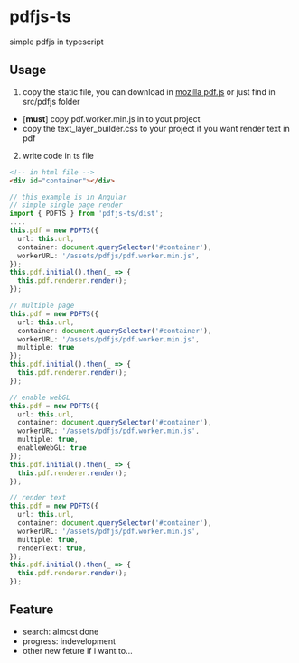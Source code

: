 # pdfjs-ts
simple pdfjs in typescript

## Usage
1. copy the static file, you can download in [mozilla pdf.js](https://github.com/mozilla/pdf.js)  or just find in src/pdfjs folder
  - [**must**] copy pdf.worker.min.js in to yout project
  - copy the text_layer_builder.css to your project if you want render text in pdf

2. write code in ts file

```html
<!-- in html file -->
<div id="container"></div>
```

```typescript
// this example is in Angular
// simple single page render
import { PDFTS } from 'pdfjs-ts/dist';
....
this.pdf = new PDFTS({
  url: this.url,
  container: document.querySelector('#container'),
  workerURL: '/assets/pdfjs/pdf.worker.min.js',
});
this.pdf.initial().then(_ => {
  this.pdf.renderer.render();
});

// multiple page
this.pdf = new PDFTS({
  url: this.url,
  container: document.querySelector('#container'),
  workerURL: '/assets/pdfjs/pdf.worker.min.js',
  multiple: true
});
this.pdf.initial().then(_ => {
  this.pdf.renderer.render();
});

// enable webGL
this.pdf = new PDFTS({
  url: this.url,
  container: document.querySelector('#container'),
  workerURL: '/assets/pdfjs/pdf.worker.min.js',
  multiple: true,
  enableWebGL: true
});
this.pdf.initial().then(_ => {
  this.pdf.renderer.render();
});

// render text
this.pdf = new PDFTS({
  url: this.url,
  container: document.querySelector('#container'),
  workerURL: '/assets/pdfjs/pdf.worker.min.js',
  multiple: true,
  renderText: true,
});
this.pdf.initial().then(_ => {
  this.pdf.renderer.render();
});
```

## Feature

- search: almost done
- progress: indevelopment
- other new feture if i want to...

